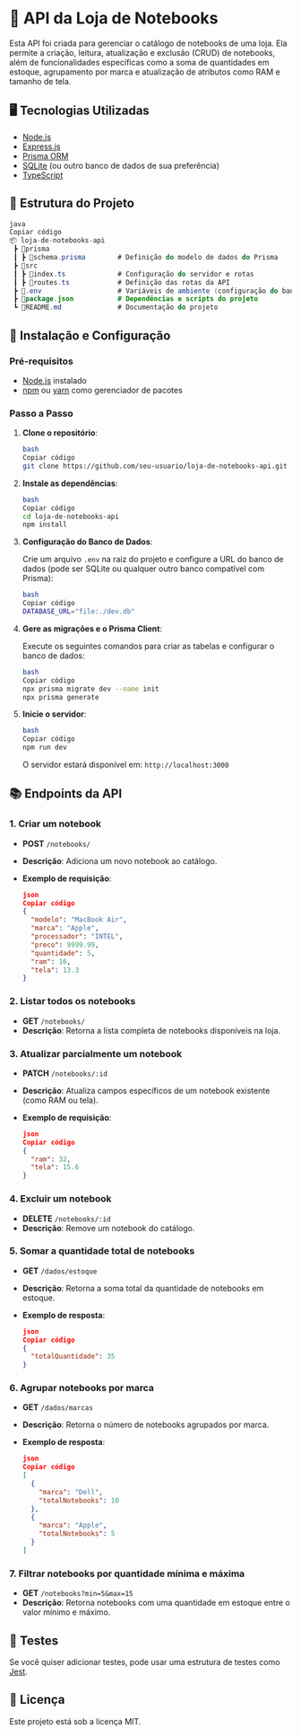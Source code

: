 # 🛒 API da Loja de Notebooks

Esta API foi criada para gerenciar o catálogo de notebooks de uma loja. Ela permite a criação, leitura, atualização e exclusão (CRUD) de notebooks, além de funcionalidades específicas como a soma de quantidades em estoque, agrupamento por marca e atualização de atributos como RAM e tamanho de tela.

## 🖥️ Tecnologias Utilizadas

- [Node.js](https://nodejs.org/)
- [Express.js](https://expressjs.com/)
- [Prisma ORM](https://www.prisma.io/)
- [SQLite](https://www.sqlite.org/) (ou outro banco de dados de sua preferência)
- [TypeScript](https://www.typescriptlang.org/)

## 📁 Estrutura do Projeto

```java
java
Copiar código
📦 loja-de-notebooks-api
 ┣ 📂prisma
 ┃ ┣ 📜schema.prisma        # Definição do modelo de dados do Prisma
 ┣ 📂src
 ┃ ┣ 📜index.ts             # Configuração do servidor e rotas
 ┃ ┣ 📜routes.ts            # Definição das rotas da API
 ┣ 📜.env                   # Variáveis de ambiente (configuração do banco de dados)
 ┣ 📜package.json           # Dependências e scripts do projeto
 ┗ 📜README.md              # Documentação do projeto

```

## 🚀 Instalação e Configuração

### Pré-requisitos

- [Node.js](https://nodejs.org/) instalado
- [npm](https://www.npmjs.com/) ou [yarn](https://yarnpkg.com/) como gerenciador de pacotes

### Passo a Passo

1. **Clone o repositório**:
    
    ```bash
    bash
    Copiar código
    git clone https://github.com/seu-usuario/loja-de-notebooks-api.git
    
    ```
    
2. **Instale as dependências**:
    
    ```bash
    bash
    Copiar código
    cd loja-de-notebooks-api
    npm install
    
    ```
    
3. **Configuração do Banco de Dados**:
    
    Crie um arquivo `.env` na raiz do projeto e configure a URL do banco de dados (pode ser SQLite ou qualquer outro banco compatível com Prisma):
    
    ```bash
    bash
    Copiar código
    DATABASE_URL="file:./dev.db"
    
    ```
    
4. **Gere as migrações e o Prisma Client**:
    
    Execute os seguintes comandos para criar as tabelas e configurar o banco de dados:
    
    ```bash
    bash
    Copiar código
    npx prisma migrate dev --name init
    npx prisma generate
    
    ```
    
5. **Inicie o servidor**:
    
    ```bash
    bash
    Copiar código
    npm run dev
    
    ```
    
    O servidor estará disponível em: `http://localhost:3000`
    

## 📚 Endpoints da API

### 1. **Criar um notebook**

- **POST** `/notebooks/`
- **Descrição**: Adiciona um novo notebook ao catálogo.
- **Exemplo de requisição**:
    
    ```json
    json
    Copiar código
    {
      "modelo": "MacBook Air",
      "marca": "Apple",
      "processador": "INTEL",
      "preco": 9999.99,
      "quantidade": 5,
      "ram": 16,
      "tela": 13.3
    }
    
    ```
    

### 2. **Listar todos os notebooks**

- **GET** `/notebooks/`
- **Descrição**: Retorna a lista completa de notebooks disponíveis na loja.

### 3. **Atualizar parcialmente um notebook**

- **PATCH** `/notebooks/:id`
- **Descrição**: Atualiza campos específicos de um notebook existente (como RAM ou tela).
- **Exemplo de requisição**:
    
    ```json
    json
    Copiar código
    {
      "ram": 32,
      "tela": 15.6
    }
    
    ```
    

### 4. **Excluir um notebook**

- **DELETE** `/notebooks/:id`
- **Descrição**: Remove um notebook do catálogo.

### 5. **Somar a quantidade total de notebooks**

- **GET** `/dados/estoque`
- **Descrição**: Retorna a soma total da quantidade de notebooks em estoque.
- **Exemplo de resposta**:
    
    ```json
    json
    Copiar código
    {
      "totalQuantidade": 35
    }
    
    ```
    

### 6. **Agrupar notebooks por marca**

- **GET** `/dados/marcas`
- **Descrição**: Retorna o número de notebooks agrupados por marca.
- **Exemplo de resposta**:
    
    ```json
    json
    Copiar código
    [
      {
        "marca": "Dell",
        "totalNotebooks": 10
      },
      {
        "marca": "Apple",
        "totalNotebooks": 5
      }
    ]
    
    ```
    

### 7. **Filtrar notebooks por quantidade mínima e máxima**

- **GET** `/notebooks?min=5&max=15`
- **Descrição**: Retorna notebooks com uma quantidade em estoque entre o valor mínimo e máximo.

## 🧪 Testes

Se você quiser adicionar testes, pode usar uma estrutura de testes como [Jest](https://jestjs.io/).

## 📄 Licença

Este projeto está sob a licença MIT.
